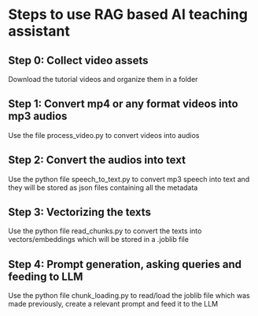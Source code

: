 # Steps to use RAG based AI teaching assistant

## Step 0: Collect video assets
Download the tutorial videos and organize them in a folder

## Step 1: Convert mp4 or any format videos into mp3 audios
Use the file process_video.py to convert videos into audios

## Step 2: Convert the audios into text
Use the python file speech_to_text.py to convert mp3 speech into text and they will be stored as json files containing all the metadata

## Step 3: Vectorizing the texts
Use the python file read_chunks.py to convert the texts into vectors/embeddings which will be stored in a .joblib file

## Step 4: Prompt generation, asking queries and feeding to LLM
Use the python file chunk_loading.py to read/load the joblib file which was made previously, create a relevant prompt and feed it to the LLM
